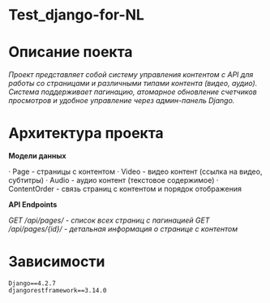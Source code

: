 ﻿# Test_django-for-NL
 # Описание поекта
*Проект представляет собой систему управления контентом с API для работы со страницами и различными типами контента (видео, аудио). Система поддерживает пагинацию, атомарное обновление счетчиков просмотров и удобное управление через админ-панель Django.*
 # Архитектура проекта

**Модели данных**

· Page - страницы с контентом
· Video - видео контент (ссылка на видео, субтитры)
· Audio - аудио контент (текстовое содержимое)
· ContentOrder - связь страниц с контентом и порядок отображения

**API Endpoints**

*GET /api/pages/ - список всех страниц с пагинацией*
*GET /api/pages/{id}/ - детальная информация о странице с контентом*

# Зависимости

```
Django==4.2.7
djangorestframework==3.14.0
```






